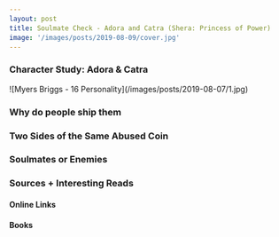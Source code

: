 ```yaml
---
layout: post
title: Soulmate Check - Adora and Catra (Shera: Princess of Power)
image: '/images/posts/2019-08-09/cover.jpg'
---
```


<h3>Character Study: Adora & Catra</h3>
![Myers Briggs - 16 Personality](/images/posts/2019-08-07/1.jpg)


<h3>Why do people ship them</h3>

<h3>Two Sides of the Same Abused Coin</h3>


<h3>Soulmates or Enemies</h3>


<h3>Sources + Interesting Reads</h3>
<h4>Online Links</h4>


<h4>Books</h4>
